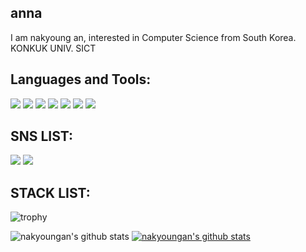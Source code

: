 ## anna

I  am nakyoung an, interested in Computer Science from South Korea.
KONKUK UNIV. SICT

## Languages and Tools:
<img src="https://img.shields.io/badge/-C-A8B9CC?style=flat&logo=C"/></a>
<img src="https://img.shields.io/badge/-Python-3776AB?style=flat&logo=Python"/></a>
<img src="https://img.shields.io/badge/-Java-007396?style=flat&logo=Java"/></a>
<img src="https://img.shields.io/badge/-HTML5-E34FF26?style=flat&logo=HTML5"/></a>
<img src="https://img.shields.io/badge/-CSS3-1572B6?style=flat&logo=CSS3"/></a>
<img src="https://img.shields.io/badge/-Javascript-F7DF1E?style=flat&logo=Javascript"/></a>
<img src="https://img.shields.io/badge/-React-61DAFB?style=flat&logo=React"/></a>

## SNS LIST: 
<a href="https://www.instagram.com/dksskrud/" target="_blank"><img src="https://img.shields.io/badge/Instagram-E4405F?style=flat-square&logo=Instagram&logoColor=white"/></a>
<a href="https://blog.naver.com/anna5638" target="_blank"><img src="https://img.shields.io/badge/Blog-03C75A?style=flat-square&logo=Naver&logoColor=white"/></a>

## STACK LIST:
![trophy](https://github-profile-trophy.vercel.app/?username=nakyoungan)

![nakyoungan's github stats](https://github-readme-stats.vercel.app/api?username=nakyoungan&show_icons=true)
[![nakyoungan's github stats](https://github-readme-stats.vercel.app/api/top-langs/?username=nakyoungan&show_icons=true&hide_border=true&title_color=004386&icon_color=004386&layout=compact)](https://github.com/nakyoungan) 

